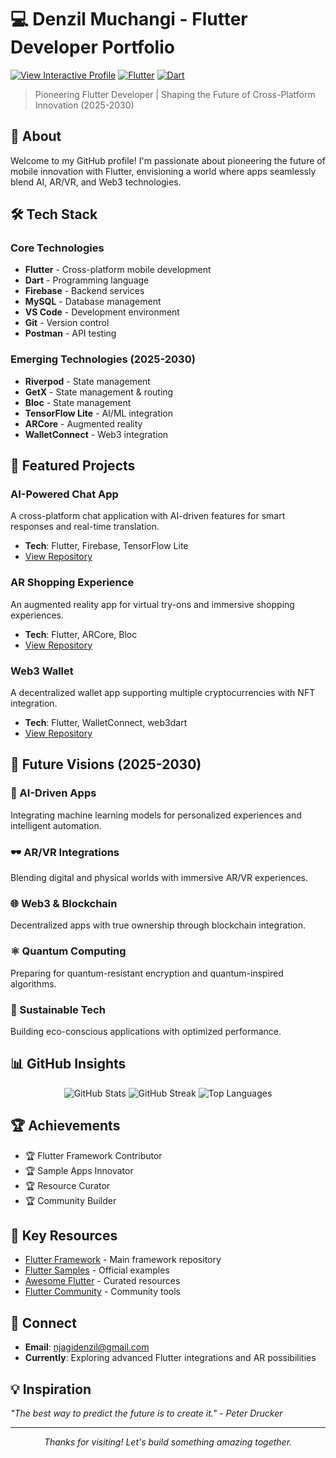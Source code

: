 # 💻 Denzil Muchangi - Flutter Developer Portfolio

[![View Interactive Profile](https://img.shields.io/badge/View%20Interactive%20Profile-02569B?style=for-the-badge&logo=github&logoColor=white)](https://denzil-muchangi.github.io)
[![Flutter](https://img.shields.io/badge/Flutter-02569B?style=for-the-badge&logo=flutter&logoColor=white)](https://flutter.dev)
[![Dart](https://img.shields.io/badge/Dart-0175C2?style=for-the-badge&logo=dart&logoColor=white)](https://dart.dev)

> Pioneering Flutter Developer | Shaping the Future of Cross-Platform Innovation (2025-2030)

## 🌟 About

Welcome to my GitHub profile! I'm passionate about pioneering the future of mobile innovation with Flutter, envisioning a world where apps seamlessly blend AI, AR/VR, and Web3 technologies.

## 🛠️ Tech Stack

### Core Technologies
- **Flutter** - Cross-platform mobile development
- **Dart** - Programming language
- **Firebase** - Backend services
- **MySQL** - Database management
- **VS Code** - Development environment
- **Git** - Version control
- **Postman** - API testing

### Emerging Technologies (2025-2030)
- **Riverpod** - State management
- **GetX** - State management & routing
- **Bloc** - State management
- **TensorFlow Lite** - AI/ML integration
- **ARCore** - Augmented reality
- **WalletConnect** - Web3 integration

## 🚀 Featured Projects

### AI-Powered Chat App
A cross-platform chat application with AI-driven features for smart responses and real-time translation.
- **Tech**: Flutter, Firebase, TensorFlow Lite
- [View Repository](https://github.com/denzil-muchangi/ai-chat-app)

### AR Shopping Experience
An augmented reality app for virtual try-ons and immersive shopping experiences.
- **Tech**: Flutter, ARCore, Bloc
- [View Repository](https://github.com/denzil-muchangi/ar-shopping)

### Web3 Wallet
A decentralized wallet app supporting multiple cryptocurrencies with NFT integration.
- **Tech**: Flutter, WalletConnect, web3dart
- [View Repository](https://github.com/denzil-muchangi/web3-wallet)

## 🔬 Future Visions (2025-2030)

### 🤖 AI-Driven Apps
Integrating machine learning models for personalized experiences and intelligent automation.

### 🕶️ AR/VR Integrations
Blending digital and physical worlds with immersive AR/VR experiences.

### 🌐 Web3 & Blockchain
Decentralized apps with true ownership through blockchain integration.

### ⚛️ Quantum Computing
Preparing for quantum-resistant encryption and quantum-inspired algorithms.

### 🌱 Sustainable Tech
Building eco-conscious applications with optimized performance.

## 📊 GitHub Insights

<div align="center">
  <img src="https://github-readme-stats.vercel.app/api?username=denzil-muchangi&theme=transparent&hide_border=false&include_all_commits=true&count_private=true" alt="GitHub Stats"/>
  <img src="https://nirzak-streak-stats.vercel.app/?user=denzil-muchangi&theme=transparent&hide_border=false" alt="GitHub Streak"/>
  <img src="https://github-readme-stats.vercel.app/api/top-langs/?username=denzil-muchangi&theme=transparent&hide_border=false&include_all_commits=true&count_private=true&layout=compact" alt="Top Languages"/>
</div>

## 🏆 Achievements

- 🏆 Flutter Framework Contributor
- 🏆 Sample Apps Innovator
- 🏆 Resource Curator
- 🏆 Community Builder

## 🔗 Key Resources

- [Flutter Framework](https://github.com/flutter/flutter) - Main framework repository
- [Flutter Samples](https://github.com/flutter/samples) - Official examples
- [Awesome Flutter](https://github.com/Solido/awesome-flutter) - Curated resources
- [Flutter Community](https://github.com/fluttercommunity) - Community tools

## 💬 Connect

- **Email**: njagidenzil@gmail.com
- **Currently**: Exploring advanced Flutter integrations and AR possibilities

## 💡 Inspiration

*"The best way to predict the future is to create it." - Peter Drucker*

---

<div align="center">
  <p><em>Thanks for visiting! Let's build something amazing together.</em></p>
</div>
